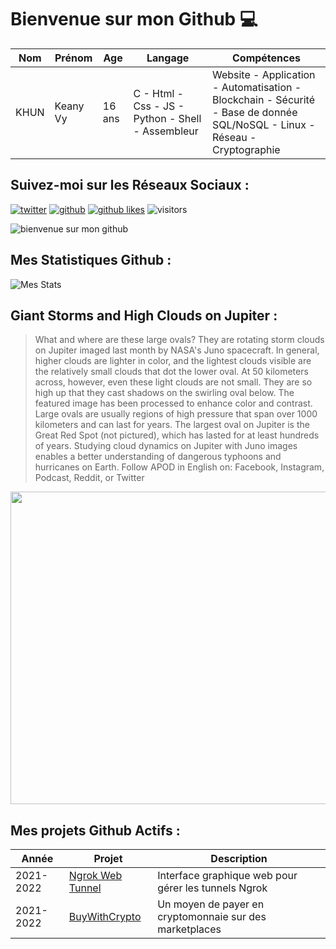 # Bienvenue sur mon Github 💻
| Nom | Prénom | Age | Langage | Compétences |
|---  |---     |---  |---      |---
| KHUN | Keany Vy | 16 ans | C - Html - Css - JS - Python - Shell - Assembleur | Website - Application - Automatisation - Blockchain - Sécurité - Base de donnée SQL/NoSQL - Linux - Réseau - Cryptographie |

## Suivez-moi sur les Réseaux Sociaux :
[![twitter](https://img.shields.io/twitter/follow/thisiskeanyvy?style=social)](https://twitter.com/thisiskeanyvy)
[![github](https://img.shields.io/github/followers/thisiskeanyvy?style=social)](https://github.com/thisiskeanyvy?tab=followers)
[![github likes](https://img.shields.io/github/stars/thisiskeanyvy?style=social)](https://github.com/thisiskeanyvy)
![visitors](https://visitor-badge.glitch.me/badge?page_id=page.id=thisiskeanyvy.thisiskeanyvy)

![bienvenue sur mon github](https://thisiskeanyvy-hosting.pages.dev/banner.gif)

## Mes Statistiques Github :
![Mes Stats](https://github-readme-stats.vercel.app/api?username=thisiskeanyvy&show_icons=true&theme=radical)

## Giant Storms and High Clouds on Jupiter :

> What and where are these large ovals? They are rotating storm clouds on Jupiter imaged last month by NASA's Juno spacecraft. In general, higher clouds are lighter in color, and the lightest clouds visible are the relatively small clouds that dot the lower oval. At 50 kilometers across, however, even these light clouds are not small.  They are so high up that they cast shadows on the swirling oval below. The featured image has been processed to enhance color and contrast. Large ovals are usually regions of high pressure that span over 1000 kilometers and can last for years. The largest oval on Jupiter is the Great Red Spot (not pictured), which has lasted for at least hundreds of years. Studying cloud dynamics on Jupiter with Juno images enables a better understanding of dangerous typhoons and hurricanes on Earth.   Follow APOD in English on: Facebook,  Instagram, Podcast, Reddit, or Twitter

<img src='https://apod.nasa.gov/apod/image/2112/JupiterStorms_JunoGill_1024.jpg' width="800" height="500"/>

## Mes projets Github Actifs :
| Année | Projet | Description |
|---   |---     |---          |
| 2021-2022 | [Ngrok Web Tunnel](https://github.com/thisiskeanyvy/ngrok-web-manager) | Interface graphique web pour gérer les tunnels Ngrok |
| 2021-2022 | [BuyWithCrypto](https://github.com/BuyWithCrypto) | Un moyen de payer en cryptomonnaie sur des marketplaces |